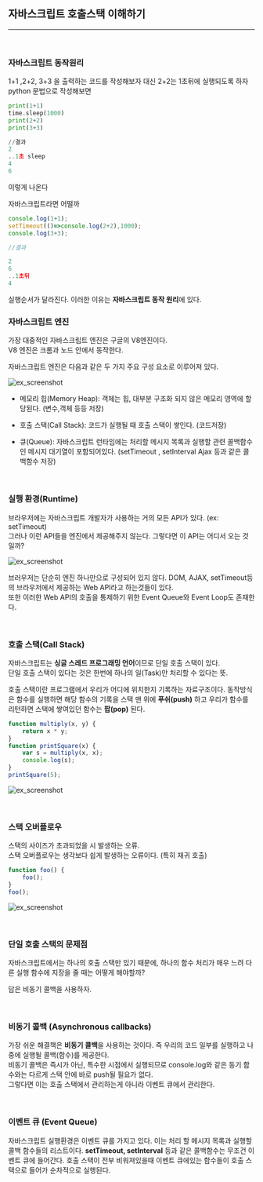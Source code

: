 ## 자바스크립트 호출스택 이해하기
<hr/>

<br>

### 자바스크립트 동작원리
1+1 ,2+2, 3+3 을 출력하는 코드를 작성해보자
대신 2+2는 1초뒤에 실행되도록 하자
python 문법으로 작성해보면
```python
print(1+1)
time.sleep(1000)
print(2+2)
print(3+3)

//결과
2
..1초 sleep
4
6
```
이렇게 나온다 

자바스크립트라면 어떨까

```javascript
console.log(1+1);
setTimeout(()=>console.log(2+2),1000);
console.log(3+3);

//결과

2
6
..1초뒤
4
```

실행순서가 달라진다. 이러한 이유는 **자바스크립트 동작 원리**에 있다.


### 자바스크립트 엔진

가장 대중적인 자바스크립트 엔진은 구글의 V8엔진이다.   
V8 엔진은 크롬과 노드 안에서 동작한다.   

자바스크립트 엔진은 다음과 같은 두 가지 주요 구성 요소로 이루어져 있다.

![ex_screenshot](../Asset/heap-stack.png)   


- 메모리 힙(Memory Heap): 객체는 힙, 대부분 구조화 되지 않은 메모리 영역에 할당된다. (변수,객체 등등 저장)

- 호출 스택(Call Stack): 코드가 실행될 때 호출 스택이 쌓인다. (코드저장)

- 큐(Queue): 자바스크립트 런타임에는 처리할 메시지 목록과 실행할 관련 콜백함수인 메시지 대기열이 포함되어있다. (setTimeout , setInterval  Ajax 등과 같은 콜백함수 저장)

<br>

### 실행 환경(Runtime)
브라우저에는 자바스크립트 개발자가 사용하는 거의 모든 API가 있다. (ex: setTimeout)   
그러나 이런 API들을 엔진에서 제공해주지 않는다. 그렇다면 이 API는 어디서 오는 것일까?

![ex_screenshot](../Asset/runtime.png)

브러우저는 단순히 엔진 하나만으로 구성되어 있지 않다. DOM, AJAX, setTimeout등의 브라우저에서 제공하는 Web API라고 하는것들이 있다.   
또한 이러한 Web API의 호출을 통제하기 위한 Event Queue와 Event Loop도 존재한다.

<br>

### 호출 스택(Call Stack)

자바스크립트는 **싱글 스레드 프로그래밍 언어**이므로 단일 호출 스택이 있다.   
단일 호출 스택이 있다는 것은 한번에 하나의 일(Task)만 처리할 수 있다는 뜻.   

호출 스택이란 프로그램에서 우리가 어디에 위치한지 기록하는 자료구조이다.   동작방식은 함수를 실행하면 해당 함수의 기록을 스택 맨 위에 **푸쉬(push)** 하고 우리가 함수를 리턴하면 스택에 쌓여있던 함수는 **팝(pop)** 된다.   

```javascript
function multiply(x, y) {
    return x * y;
}
function printSquare(x) {
    var s = multiply(x, x);
    console.log(s);
}
printSquare(5);
```

![ex_screenshot](../Asset/call-stack.png)


<br>

### 스택 오버플로우

스택의 사이즈가 초과되었을 시 발생하는 오류.   
스택 오버플로우는 생각보다 쉽게 발생하는 오류이다. (특히 재귀 호출)

```javascript
function foo() {
    foo();
}
foo();
```

![ex_screenshot](../Asset/stack-overflow.png)

<br>

### 단일 호출 스택의 문제점

자바스크립트에서는 하나의 호출 스택만 있기 때문에, 하나의 함수 처리가 매우 느려 다른 실행 함수에 지장을 줄 때는 어떻게 해야할까?

답은 비동기 콜백을 사용하자.

<br>

### 비동기 콜백 (Asynchronous callbacks)

가장 쉬운 해결책은 **비동기 콜백**을 사용하는 것이다. 즉 우리의 코드 일부를 실행하고 나중에 실행될 콜백(함수)를 제공한다.   
비동기 콜백은 즉시가 아닌, 특수한 시점에서 실행되므로 console.log와 같은 동기 함수와는 다르게 스택 안에 바로 push될 필요가 없다.   
그렇다면 이는 호출 스택에서 관리하는게 아니라 이벤트 큐에서 관리한다.

<br>

### 이벤트 큐 (Event Queue)

자바스크립트 실행환경은 이벤트 큐를 가지고 있다. 이는 처리 할 메시지 목록과 실행할 콜백 함수들의 리스트이다.
**setTimeout, setInterval** 등과 같은 콜백함수는 무조건 이벤트 큐에 들어간다.
호출 스택이 전부 비워져있을때 이벤트 큐에있는 함수들이 호출 스택으로 들어가 순차적으로 실행된다.
